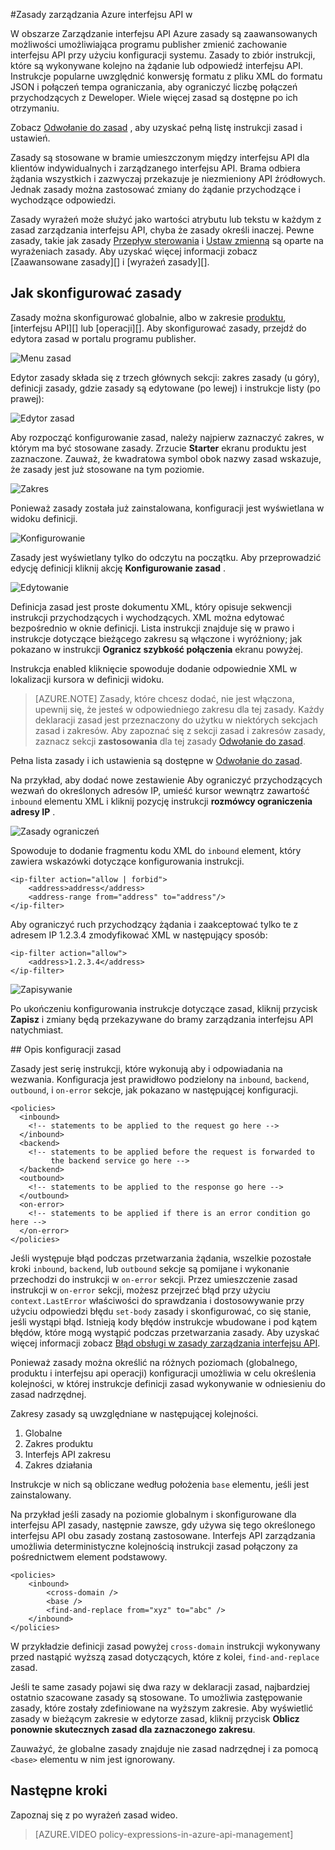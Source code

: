 <properties 
    pageTitle="Zasady zarządzania Azure interfejsu API w | Microsoft Azure" 
    description="Dowiedz się, jak tworzenie, edytowanie i skonfigurować zasady zarządzania interfejsu API." 
    services="api-management" 
    documentationCenter="" 
    authors="steved0x" 
    manager="erikre" 
    editor=""/>

<tags 
    ms.service="api-management" 
    ms.workload="mobile" 
    ms.tgt_pltfrm="na" 
    ms.devlang="na" 
    ms.topic="article" 
    ms.date="10/25/2016" 
    ms.author="sdanie"/>


#<a name="policies-in-azure-api-management"></a>Zasady zarządzania Azure interfejsu API w

W obszarze Zarządzanie interfejsu API Azure zasady są zaawansowanych możliwości umożliwiająca programu publisher zmienić zachowanie interfejsu API przy użyciu konfiguracji systemu. Zasady to zbiór instrukcji, które są wykonywane kolejno na żądanie lub odpowiedź interfejsu API. Instrukcje popularne uwzględnić konwersję formatu z pliku XML do formatu JSON i połączeń tempa ograniczania, aby ograniczyć liczbę połączeń przychodzących z Deweloper. Wiele więcej zasad są dostępne po ich otrzymaniu.

Zobacz [Odwołanie do zasad][] , aby uzyskać pełną listę instrukcji zasad i ustawień.

Zasady są stosowane w bramie umieszczonym między interfejsu API dla klientów indywidualnych i zarządzanego interfejsu API. Brama odbiera żądania wszystkich i zazwyczaj przekazuje je niezmieniony API źródłowych. Jednak zasady można zastosować zmiany do żądanie przychodzące i wychodzące odpowiedzi.

Zasady wyrażeń może służyć jako wartości atrybutu lub tekstu w każdym z zasad zarządzania interfejsu API, chyba że zasady określi inaczej. Pewne zasady, takie jak zasady [Przepływ sterowania][] i [Ustaw zmienną][] są oparte na wyrażeniach zasady. Aby uzyskać więcej informacji zobacz [Zaawansowane zasady][] i [wyrażeń zasady][].

## <a name="scopes"> </a>Jak skonfigurować zasady
Zasady można skonfigurować globalnie, albo w zakresie [produktu][], [interfejsu API][] lub [operacji][]. Aby skonfigurować zasady, przejdź do edytora zasad w portalu programu publisher.

![Menu zasad][policies-menu]

Edytor zasady składa się z trzech głównych sekcji: zakres zasady (u góry), definicji zasady, gdzie zasady są edytowane (po lewej) i instrukcje listy (po prawej):

![Edytor zasad][policies-editor]

Aby rozpocząć konfigurowanie zasad, należy najpierw zaznaczyć zakres, w którym ma być stosowane zasady. Zrzucie **Starter** ekranu produktu jest zaznaczone. Zauważ, że kwadratowa symbol obok nazwy zasad wskazuje, że zasady jest już stosowane na tym poziomie.

![Zakres][policies-scope]

Ponieważ zasady została już zainstalowana, konfiguracji jest wyświetlana w widoku definicji.

![Konfigurowanie][policies-configure]

Zasady jest wyświetlany tylko do odczytu na początku. Aby przeprowadzić edycję definicji kliknij akcję **Konfigurowanie zasad** .

![Edytowanie][policies-edit]

Definicja zasad jest proste dokumentu XML, który opisuje sekwencji instrukcji przychodzących i wychodzących. XML można edytować bezpośrednio w oknie definicji. Lista instrukcji znajduje się w prawo i instrukcje dotyczące bieżącego zakresu są włączone i wyróżniony; jak pokazano w instrukcji **Ogranicz szybkość połączenia** ekranu powyżej.

Instrukcja enabled kliknięcie spowoduje dodanie odpowiednie XML w lokalizacji kursora w definicji widoku. 

>[AZURE.NOTE] Zasady, które chcesz dodać, nie jest włączona, upewnij się, że jesteś w odpowiedniego zakresu dla tej zasady. Każdy deklaracji zasad jest przeznaczony do użytku w niektórych sekcjach zasad i zakresów. Aby zapoznać się z sekcji zasad i zakresów zasady, zaznacz sekcji **zastosowania** dla tej zasady [Odwołanie do zasad][].

Pełna lista zasady i ich ustawienia są dostępne w [Odwołanie do zasad][].

Na przykład, aby dodać nowe zestawienie Aby ograniczyć przychodzących wezwań do określonych adresów IP, umieść kursor wewnątrz zawartość `inbound` elementu XML i kliknij pozycję instrukcji **rozmówcy ograniczenia adresy IP** .

![Zasady ograniczeń][policies-restrict]

Spowoduje to dodanie fragmentu kodu XML do `inbound` element, który zawiera wskazówki dotyczące konfigurowania instrukcji.

    <ip-filter action="allow | forbid">
        <address>address</address>
        <address-range from="address" to="address"/>
    </ip-filter>

Aby ograniczyć ruch przychodzący żądania i zaakceptować tylko te z adresem IP 1.2.3.4 zmodyfikować XML w następujący sposób:

    <ip-filter action="allow">
        <address>1.2.3.4</address>
    </ip-filter>

![Zapisywanie][policies-save]

Po ukończeniu konfigurowania instrukcje dotyczące zasad, kliknij przycisk **Zapisz** i zmiany będą przekazywane do bramy zarządzania interfejsu API natychmiast.

##<a name="sections"> </a>Opis konfiguracji zasad

Zasady jest serię instrukcji, które wykonują aby i odpowiadania na wezwania. Konfiguracja jest prawidłowo podzielony na `inbound`, `backend`, `outbound`, i `on-error` sekcje, jak pokazano w następującej konfiguracji.

    <policies>
      <inbound>
        <!-- statements to be applied to the request go here -->
      </inbound>
      <backend>
        <!-- statements to be applied before the request is forwarded to 
             the backend service go here -->
      </backend>
      <outbound>
        <!-- statements to be applied to the response go here -->
      </outbound>
      <on-error>
        <!-- statements to be applied if there is an error condition go here -->
      </on-error>
    </policies> 

Jeśli występuje błąd podczas przetwarzania żądania, wszelkie pozostałe kroki `inbound`, `backend`, lub `outbound` sekcje są pomijane i wykonanie przechodzi do instrukcji w `on-error` sekcji. Przez umieszczenie zasad instrukcji w `on-error` sekcji, możesz przejrzeć błąd przy użyciu `context.LastError` właściwości do sprawdzania i dostosowywanie przy użyciu odpowiedzi błędu `set-body` zasady i skonfigurować, co się stanie, jeśli wystąpi błąd. Istnieją kody błędów instrukcje wbudowane i pod kątem błędów, które mogą wystąpić podczas przetwarzania zasady. Aby uzyskać więcej informacji zobacz [Błąd obsługi w zasady zarządzania interfejsu API](https://msdn.microsoft.com/library/azure/mt629506.aspx).

Ponieważ zasady można określić na różnych poziomach (globalnego, produktu i interfejsu api operacji) konfiguracji umożliwia w celu określenia kolejności, w której instrukcje definicji zasad wykonywanie w odniesieniu do zasad nadrzędnej. 

Zakresy zasady są uwzględniane w następującej kolejności.

1. Globalne
2. Zakres produktu
3. Interfejs API zakresu
4. Zakres działania

Instrukcje w nich są obliczane według położenia `base` elementu, jeśli jest zainstalowany.

Na przykład jeśli zasady na poziomie globalnym i skonfigurowane dla interfejsu API zasady, następnie zawsze, gdy używa się tego określonego interfejsu API obu zasady zostaną zastosowane. Interfejs API zarządzania umożliwia deterministyczne kolejnością instrukcji zasad połączony za pośrednictwem element podstawowy. 

    <policies>
        <inbound>
            <cross-domain />
            <base />
            <find-and-replace from="xyz" to="abc" />
        </inbound>
    </policies>

W przykładzie definicji zasad powyżej `cross-domain` instrukcji wykonywany przed nastąpić wyższą zasad dotyczących, które z kolei, `find-and-replace` zasad.

Jeśli te same zasady pojawi się dwa razy w deklaracji zasad, najbardziej ostatnio szacowane zasady są stosowane. To umożliwia zastępowanie zasady, które zostały zdefiniowane na wyższym zakresie. Aby wyświetlić zasady w bieżącym zakresie w edytorze zasad, kliknij przycisk **Oblicz ponownie skutecznych zasad dla zaznaczonego zakresu**.

Zauważyć, że globalne zasady znajduje nie zasad nadrzędnej i za pomocą `<base>` elementu w nim jest ignorowany. 

## <a name="next-steps"></a>Następne kroki

Zapoznaj się z po wyrażeń zasad wideo.

> [AZURE.VIDEO policy-expressions-in-azure-api-management]

[Odwołanie do zasad]: api-management-policy-reference.md
[Produktu]: api-management-howto-add-products.md
[INTERFEJS API]: api-management-howto-add-products.md#add-apis 
[Operacja]: api-management-howto-add-operations.md

[Zasady zaawansowane]: https://msdn.microsoft.com/library/azure/dn894085.aspx
[Przepływ sterowania]: https://msdn.microsoft.com/library/azure/dn894085.aspx#choose
[Ustaw zmienną]: https://msdn.microsoft.com/library/azure/dn894085.aspx#set_variable
[Zasady wyrażeń]: https://msdn.microsoft.com/library/azure/dn910913.aspx

[policies-menu]: ./media/api-management-howto-policies/api-management-policies-menu.png
[policies-editor]: ./media/api-management-howto-policies/api-management-policies-editor.png
[policies-scope]: ./media/api-management-howto-policies/api-management-policies-scope.png
[policies-configure]: ./media/api-management-howto-policies/api-management-policies-configure.png
[policies-edit]: ./media/api-management-howto-policies/api-management-policies-edit.png
[policies-restrict]: ./media/api-management-howto-policies/api-management-policies-restrict.png
[policies-save]: ./media/api-management-howto-policies/api-management-policies-save.png

